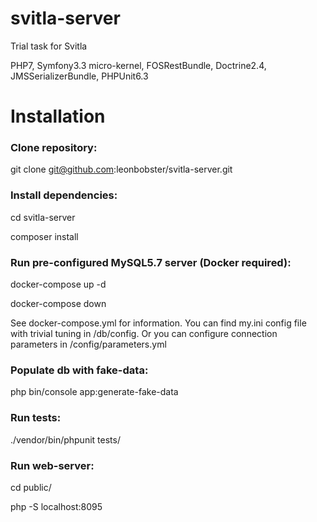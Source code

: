 # svitla-server
Trial task for Svitla

PHP7, Symfony3.3 micro-kernel, FOSRestBundle, Doctrine2.4, JMSSerializerBundle, PHPUnit6.3

# Installation

### Clone repository:

git clone git@github.com:leonbobster/svitla-server.git

### Install dependencies:

cd svitla-server

composer install

### Run pre-configured MySQL5.7 server (Docker required):

docker-compose up -d

docker-compose down

See docker-compose.yml for information.
You can find my.ini config file with trivial tuning in /db/config.
Or you can configure connection parameters in /config/parameters.yml

### Populate db with fake-data:

php bin/console app:generate-fake-data

### Run tests:

./vendor/bin/phpunit tests/

### Run web-server:
cd public/

php -S localhost:8095
